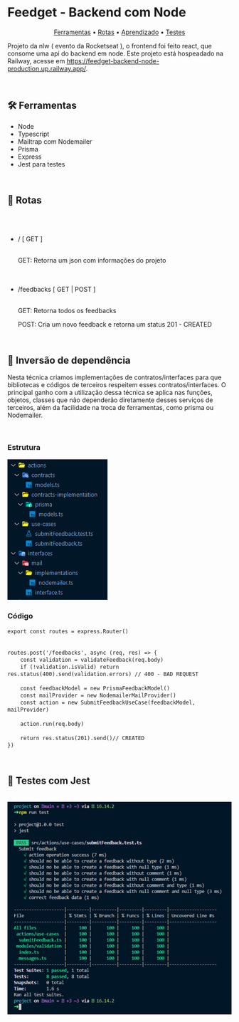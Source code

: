 <h1>Feedget - Backend com Node</h1>
<p align="center">
<a href="#tools">Ferramentas</a> • 
<a href="#routes">Rotas</a> • 
<a href="#study">Aprendizado</a> • 
<a href="#tests">Testes</a>
</p>
<p>Projeto da nlw ( evento da Rocketseat ), o frontend foi feito react, que consome uma api do backend em node. Este projeto está hospeadado na Railway, acesse em <a href="https://feedget-backend-node-production.up.railway.app/">https://feedget-backend-node-production.up.railway.app/</a>.</p>

<br>
<h2 id="tools">🛠️ Ferramentas</h2>

<ul>
<li>Node</li>
<li>Typescript</li>
<li>Mailtrap com Nodemailer</li>
<li>Prisma</li>
<li>Express</li>
<li>Jest para testes</li>
</ul>

<br>
<h2 id="routes">🔗 Rotas</h2>

<br>
<ul>

<br>
<li>/ [ GET ]</li>
<br>
<p>GET: Retorna um json com informações do projeto</p>

<br>
<br>
<li>/feedbacks [ GET | POST ]</li>
<br>
<p>GET: Retorna todos os feedbacks</p>
<p>POST: Cria um novo feedback e retorna um status 201 - CREATED</p>
</ul>

<br>
<h2 id="study">🚀 Inversão de dependência</h2>
<p>
    Nesta técnica criamos implementações de contratos/interfaces para que bibliotecas e códigos de terceiros respeitem esses contratos/interfaces. O principal
    ganho com a utilização dessa técnica se aplica nas funções, objetos, classes que não dependerão diretamente desses serviços de terceiros, além da facilidade na
    troca de ferramentas, como prisma ou Nodemailer.
</p>

<br>
<h3>Estrutura</h3>
<img src="./readme/folders.PNG">

<br>
<h3>Código</h3>

```
export const routes = express.Router()


routes.post('/feedbacks', async (req, res) => {
    const validation = validateFeedback(req.body)
    if (!validation.isValid) return res.status(400).send(validation.errors) // 400 - BAD REQUEST

    const feedbackModel = new PrismaFeedbackModel()
    const mailProvider = new NodemailerMailProvider()
    const action = new SubmitFeedbackUseCase(feedbackModel, mailProvider)

    action.run(req.body)

    return res.status(201).send()// CREATED
})
```

<br>
<h2 id="tests">🧪 Testes com Jest</h2>
<br>
<img src="./readme/test_terminal.PNG" >